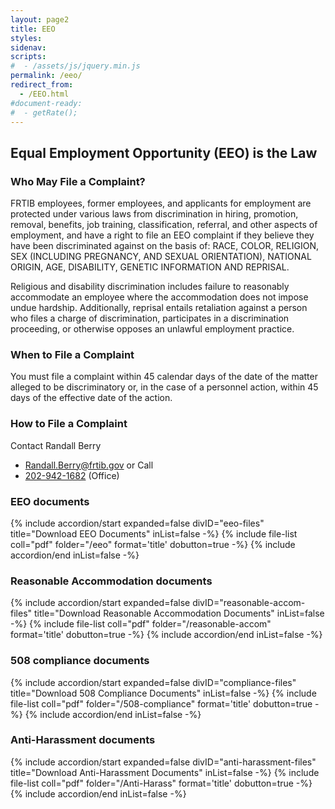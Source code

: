 ```yaml
---
layout: page2
title: EEO
styles:
sidenav:
scripts:
#  - /assets/js/jquery.min.js
permalink: /eeo/
redirect_from:
  - /EEO.html
#document-ready:
#  - getRate();
---
```


## Equal Employment Opportunity (EEO) is the Law

### Who May File a Complaint?

FRTIB employees, former employees, and applicants for employment are protected under various laws from discrimination in hiring, promotion, removal, benefits, job training, classification, referral, and other aspects of employment, and have a right to file an EEO complaint if they believe they have been discriminated against on the basis of: RACE, COLOR, RELIGION, SEX (INCLUDING PREGNANCY, AND SEXUAL ORIENTATION), NATIONAL ORIGIN, AGE, DISABILITY, GENETIC INFORMATION AND REPRISAL.

Religious and disability discrimination includes failure to reasonably accommodate an employee where the accommodation does not impose undue hardship. Additionally, reprisal entails retaliation against a person who files a charge of discrimination, participates in a discrimination proceeding, or otherwise opposes an unlawful employment practice.

### When to File a Complaint

You must file a complaint within 45 calendar days of the date of the matter alleged to be discriminatory or, in the case of a personnel action, within 45 days of the effective date of the action.

### How to File a Complaint

Contact Randall Berry <br>
* <Randall.Berry@frtib.gov> or Call
* <a href="tel:202-942-1682">202-942-1682</a> (Office)

<h3 class="usa-sr-only">EEO documents</h3>
<div class="usa-accordion">
{% include accordion/start expanded=false divID="eeo-files" title="Download EEO Documents" inList=false -%}
{% include file-list coll="pdf" folder="/eeo" format='title' dobutton=true -%}
{% include accordion/end  inList=false -%}
</div>
<h3 class="usa-sr-only">Reasonable Accommodation documents</h3>
<div class="usa-accordion">
{% include accordion/start expanded=false divID="reasonable-accom-files" title="Download Reasonable Accommodation Documents" inList=false -%}
{% include file-list coll="pdf" folder="/reasonable-accom" format='title' dobutton=true -%}
{% include accordion/end  inList=false -%}
</div>  
<h3 class="usa-sr-only">508 compliance documents</h3>
<div class="usa-accordion">
{% include accordion/start expanded=false divID="compliance-files" title="Download 508 Compliance Documents" inList=false -%}
{% include file-list coll="pdf" folder="/508-compliance" format='title' dobutton=true -%}
{% include accordion/end  inList=false -%}
</div>
<h3 class="usa-sr-only">Anti-Harassment documents</h3>
<div class="usa-accordion">
{% include accordion/start expanded=false divID="anti-harassment-files" title="Download Anti-Harassment Documents" inList=false -%}
{% include file-list coll="pdf" folder="/Anti-Harass" format='title' dobutton=true -%}
{% include accordion/end  inList=false -%}
</div>
<!-- CONTENT END -->
